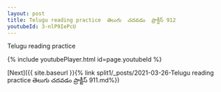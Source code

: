 ```yaml
---
layout: post
title: Telugu reading practice  తెలుగు  చదవడం  ప్రాక్టీస్ 912
youtubeId: 3-nlP9IePcU
---
```

 
 
Telugu reading practice
 
 
 
 
 


{% include youtubePlayer.html id=page.youtubeId %}
 
[Next]({{ site.baseurl }}{% link  split1/_posts/2021-03-26-Telugu reading practice  తెలుగు  చదవడం  ప్రాక్టీస్ 911.md%})
 
